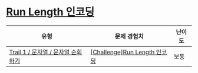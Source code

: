 # [Run Length 인코딩](https://www.codetree.ai/trails/complete/curated-cards/challenge-run-length-encoding)

|유형|문제 경험치|난이도|
|---|---|---|
|[Trail 1 / 문자열 / 문자열 순회하기](https://www.codetree.ai/trail-info/novice-low/)|[[Challenge]Run Length 인코딩](https://www.codetree.ai/trails/complete/curated-cards/challenge-run-length-encoding/)|보통|

